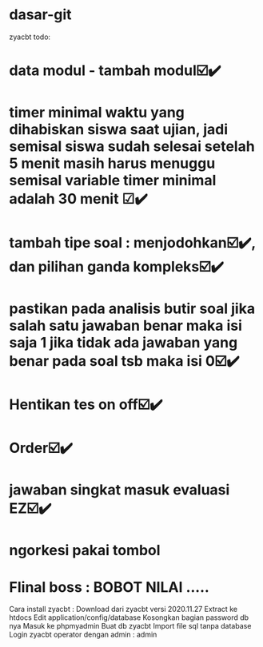 # dasar-git

zyacbt todo:
# data modul - tambah  modul☑️✔️

# timer minimal waktu yang dihabiskan siswa saat ujian, jadi semisal siswa sudah selesai setelah 5 menit masih harus menuggu semisal variable timer minimal adalah 30 menit ☑✔️

# tambah tipe soal : menjodohkan☑️✔️, dan pilihan ganda kompleks☑️✔️

# pastikan pada analisis butir soal jika salah satu jawaban benar maka isi saja 1 jika tidak ada jawaban yang benar pada soal tsb maka isi 0☑️✔️

# Hentikan tes on off☑️✔️

# Order☑️✔️

# jawaban singkat masuk evaluasi EZ☑️✔️

# ngorkesi pakai tombol

# FIinal boss : BOBOT NILAI .....

Cara install zyacbt :
Download dari zyacbt versi 2020.11.27
Extract ke htdocs
Edit application/config/database
Kosongkan bagian password db nya
Masuk ke phpmyadmin
Buat db zyacbt
Import file sql tanpa database
Login zyacbt operator dengan admin : admin
